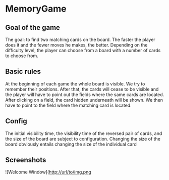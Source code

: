 # MemoryGame



## Goal of the game 
The goal: to find two matching cards on the board. The faster the player does it and the fewer moves he makes, the better. Depending on the difficulty level, the player can choose from a board with a number of cards to choose from.

## Basic rules
At the beginning of each game the whole board is visible. We try to remember their positions. After that, the cards will cease to be visible and the player will have to point out the fields where the same cards are located. After clicking on a field, the card hidden underneath will be shown. We then have to point to the field where the matching card is located.

## Config
The initial visibility time, the visibility time of the reversed pair of cards, and the size of the board are subject to configuration. Changing the size of the board obviously entails changing the size of the individual card

## Screenshots 

![Welcome Window]([http://url/to/img.png](https://github.com/bartekf4/MemoryGame/blob/master/Images/main.png])
